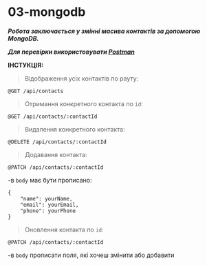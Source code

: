 # 03-mongodb

**_Робота заключається у змінні масива контактів за допомогою MongoDB._**

**_Для перевірки використовувати [Postman](https://www.getpostman.com/)_**

**ІНСТУКЦІЯ:**

> Відображення усіх контактів по рауту:

```
@GET /api/contacts
```

> Отримання конкретного контакта по `id`:

```
@GET /api/contacts/:contactId
```

> Видалення конкретного контакта:

```
@DELETE /api/contacts/:contactId
```

> Додавання контакта:

```
@PATCH /api/contacts/:contactId
```

-в `body` має бути прописано:

```
{
    "name": yourName,
    "email": yourEmail,
    "phone": yourPhone
}
```

> Оновлення контакта по `id`:

```
@PATCH /api/contacts/:contactId
```

-в `body` прописати поля, які хочеш змінити або добавити
